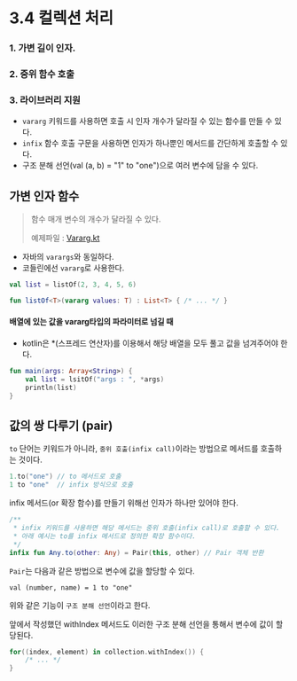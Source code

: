 # 3.4 컬렉션 처리

### 1. 가변 길이 인자.
### 2. 중위 함수 호출
### 3. 라이브러리 지원

- `vararg` 키워드를 사용하면 호출 시 인자 개수가 달라질 수 있는 함수를 만들 수 있다.
- `infix` 함수 호출 구문을 사용하면 인자가 하나뿐인 메서드를 간단하게 호출할 수 있다.
- 구조 분해 선언(val (a, b) = "1" to "one")으로 여러 변수에 담을 수 있다.

## 가변 인자 함수

> 함수 매개 변수의 개수가 달라질 수 있다.
> 
> 예제파일 : [Vararg.kt](Vararg.kt)

- 자바의 `varargs`와 동일하다.
- 코들린에선 `vararg`로 사용한다.

```kotlin
val list = listOf(2, 3, 4, 5, 6)

fun listOf<T>(vararg values: T) : List<T> { /* ... */ }
```

#### 배열에 있는 값을 vararg타입의 파라미터로 넘길 때

- kotlin은 *(스프레드 연산자)를 이용해서 해당 배열을 모두 풀고 값을 넘겨주어야 한다.

```kotlin
fun main(args: Array<String>) {
    val list = lsitOf("args : ", *args)
    println(list)
}
```

## 값의 쌍 다루기 (pair)

`to` 단어는 키워드가 아니라, `중위 호출(infix call)`이라는 방법으로 메서드를 호출하는 것이다.

```kotlin
1.to("one") // to 메서드로 호출
1 to "one"  // infix 방식으로 호출
```

infix 메서드(or 확장 함수)를 만들기 위해선 인자가 하나만 있어야 한다.

```kotlin
/**
 * infix 키워드를 사용하면 해당 메서드는 중위 호출(infix call)로 호출할 수 있다.
 * 아래 예시는 to를 infix 메서드로 정의한 확장 함수이다.
 */
infix fun Any.to(other: Any) = Pair(this, other) // Pair 객체 반환
```

`Pair`는 다음과 같은 방법으로 변수에 값을 할당할 수 있다.

`val (number, name) = 1 to "one"`

위와 같은 기능이 `구조 분해 선언`이라고 한다.

앞에서 작성했던 withIndex 메서드도 이러한 구조 분해 선언을 통해서 변수에 값이 할당된다.

```kotlin
for((index, element) in collection.withIndex()) {
    /* ... */
}
```